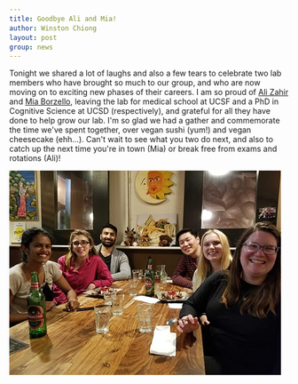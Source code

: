 ```yaml
---
title: Goodbye Ali and Mia!
author: Winston Chiong
layout: post
group: news
---
```


Tonight we shared a lot of laughs and also a few tears to celebrate two lab members who have brought so 
much to our group, and who are now moving on to exciting new phases of their careers. I am so proud of 
[Ali Zahir](/team/index.html#Ali-Zahir) and [Mia Borzello](/team/index.html#Mia-Borzello), leaving the lab 
for medical school at UCSF and a PhD in Cognitive Science at UCSD (respectively), and grateful 
for all they have done to help grow our lab. I'm so glad we had a gather and commemorate 
the time we've spent together, over vegan sushi (yum!) and vegan cheesecake (ehh...). Can't wait to see 
what you two do next, and also to catch up the next time you're in town (Mia) or break free from 
exams and rotations (Ali)!

![Decision Lab dinner at Indochine Vegan Restaurant](/assets/img/news_2019_goodbye-Ali-and-Mia.jpg)
